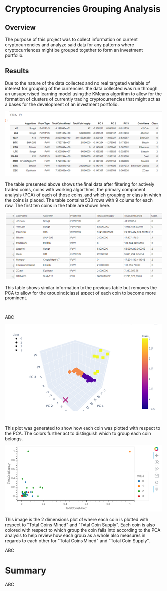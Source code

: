 # Cryptocurrencies Grouping Analysis

## Overview

The purpose of this project was to collect information on current cryptocurrencies and analyze said data for any patterns where cryptocurriences might be grouped
together to form an investment portfolio.

## Results

Due to the nature of the data collected and no real targeted variable of interest for grouping of the currencies, the data collected was run through an
unsupervised learning model using the KMeans algorithm to allow for the formation of clusters of currently trading cryptocurrencies that might act as a
bases for the development of an investment portfolio. 

![Cleaned cryptocurrency data](https://github.com/MattK1454/Cryptocurrencies/blob/main/Resources/images/cleaned_crypto_data.png)

The table presented above shows the final data after filtering for actively traded coins, coins with working algorithms, the primary component analysis 
(PCA) of each of those coins, and which grouping or class in which the coins is placed. The table contains 533 rows with 9 colums for each row. 
The first ten coins in the table are shown here. 

![Cryptocurrency table](https://github.com/MattK1454/Cryptocurrencies/blob/main/Resources/images/cryptotrading_hv_table.png)

This table shows similar information to the previous table but removes the PCA to allow for the grouping(class) aspect of each coin to become more 
prominent.

![]()

ABC

![3D scatter plot of the Primary Component Analysis of cryptocurrency data](https://github.com/MattK1454/Cryptocurrencies/blob/main/Resources/images/PCA_3D_scatter_plot.png)

This plot was generated to show how each coin was plotted with respect to the PCA. The colors further act to distinguish which to group each coin 
belongs.

![Scatter plot of cryptocurrency data and groupings](https://github.com/MattK1454/Cryptocurrencies/blob/main/Resources/images/cryptotrading_plot.png)

This image is the 2 dimensions plot of where each coin is plotted with respect to "Total Coins Mined" and "Total Coin Supply". Each coin is also colored 
with respect to which group the coin falls into according to the PCA analysis to help review how each group as a whole also measures in regards to 
each other for "Total Coins Mined" and "Total Coin Supply".

ABC

# Summary

ABC
